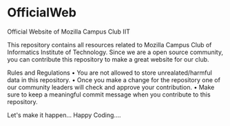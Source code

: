 # OfficialWeb
Official Website of Mozilla Campus Club IIT


This repository contains all resources related to Mozilla Campus Club of Informatics Institute of Technology. Since we are a open source community, you can contribute this repository to make a great website for our club.

Rules and Regulations
•    You are not allowed to store unrealated/harmful data in this repository.
•    Once you make a change for the repository one of our community leaders will check and approve your contribution.
•    Make sure to keep a meaningful commit message when you contribute to this repository.

Let's make it happen...
Happy Coding....

